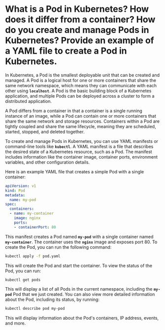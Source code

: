 # What is a Pod in Kubernetes? How does it differ from a container? How do you create and manage Pods in Kubernetes? Provide an example of a YAML file to create a Pod in Kubernetes.

In Kubernetes, a Pod is the smallest deployable unit that can be created and managed. A Pod is a logical host for one or more containers that share the same network namespace, which means they can communicate with each other using **`localhost`**. A Pod is the basic building block of a Kubernetes application, and multiple Pods can be deployed across a cluster to form a distributed application.

A Pod differs from a container in that a container is a single running instance of an image, while a Pod can contain one or more containers that share the same network and storage resources. Containers within a Pod are tightly coupled and share the same lifecycle, meaning they are scheduled, started, stopped, and deleted together.

To create and manage Pods in Kubernetes, you can use YAML manifests or command-line tools like **`kubectl`**. A YAML manifest is a file that describes the desired state of a Kubernetes resource, such as a Pod. The manifest includes information like the container image, container ports, environment variables, and other configuration details.

Here is an example YAML file that creates a simple Pod with a single container:

```yaml
apiVersion: v1
kind: Pod
metadata:
  name: my-pod
spec:
  containers:
  - name: my-container
    image: nginx
    ports:
    - containerPort: 80
```

This manifest creates a Pod named **`my-pod`** with a single container named **`my-container`**. The container uses the **`nginx`** image and exposes port 80. To create the Pod, you can run the following command:

```bash
kubectl apply -f pod.yaml
```

This will create the Pod and start the container. To view the status of the Pod, you can run:

```bash
kubectl get pods
```

This will display a list of all Pods in the current namespace, including the **`my-pod`** Pod that we just created. You can also view more detailed information about the Pod, including its status, by running:

```bash
kubectl describe pod my-pod
```

This will display information about the Pod's containers, IP address, events, and more.